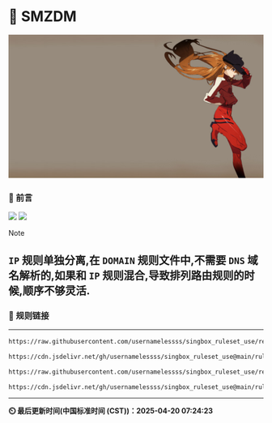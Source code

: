 
# 🧸 SMZDM
![](https://raw.githubusercontent.com/usernamelessss/picture-bed/main/images/202504042256831.jpg)
### 📣 前言
![](https://shields.io/badge/-移除重复规则-ff69b4) ![](https://shields.io/badge/-IP&nbsp;规则单独存放不与&nbsp;DOMAIN&nbsp;等混合-green)
> [!NOTE]
**`IP` 规则单独分离,在 `DOMAIN` 规则文件中,不需要 `DNS` 域名解析的,如果和 `IP` 规则混合,导致排列路由规则的时候,顺序不够灵活.**
---

###  🔗 规则链接
---

```url
https://raw.githubusercontent.com/usernamelessss/singbox_ruleset_use/refs/heads/main/rule/SMZDM/SMZDM_No_IP.json
```

```url
https://cdn.jsdelivr.net/gh/usernamelessss/singbox_ruleset_use@main/rule/SMZDM/SMZDM_No_IP.json
```

```url
https://raw.githubusercontent.com/usernamelessss/singbox_ruleset_use/refs/heads/main/rule/SMZDM/SMZDM_No_IP.srs
```

```url
https://cdn.jsdelivr.net/gh/usernamelessss/singbox_ruleset_use@main/rule/SMZDM/SMZDM_No_IP.srs
```

---
**⏲️ 最后更新时间(中国标准时间 (CST))：2025-04-20 07:24:23**